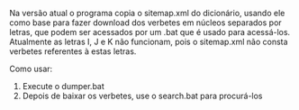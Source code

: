 Na versão atual o programa copia o sitemap.xml do dicionário, usando ele como base para fazer download dos verbetes em núcleos separados por letras, que podem ser acessados por um .bat que é usado para acessá-los.
Atualmente as letras I, J e K não funcionam, pois o sitemap.xml não consta verbetes referentes à estas letras.

Como usar:
1. Execute o dumper.bat
2. Depois de baixar os verbetes, use o search.bat para procurá-los
